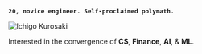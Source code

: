 **`20, novice engineer. Self-proclaimed polymath.`**

![Ichigo Kurosaki](https://media.giphy.com/media/JLYQnbND9gkYU/giphy.gif)

Interested in the convergence of **CS**, **Finance**, **AI**, & **ML**.
